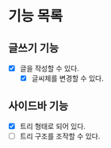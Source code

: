 # 기능 목록

## 글쓰기 기능
- [x] 글을 작성할 수 있다.
  - [x] 글씨체를 변경할 수 있다.

## 사이드바 기능
- [x] 트리 형태로 되어 있다.
- [ ] 트리 구조를 조작할 수 있다.